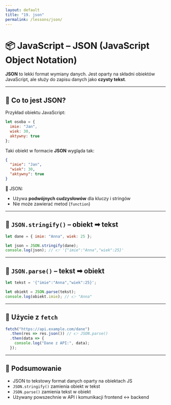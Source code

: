 ```yaml
---
layout: default
title: "19. json"
permalink: /lessons/json/
---
```


# 📦 JavaScript – JSON (JavaScript Object Notation)

**JSON** to lekki format wymiany danych. Jest oparty na składni obiektów JavaScript, ale służy do zapisu danych jako **czysty tekst**.

---

## 🔹 Co to jest JSON?

Przykład obiektu JavaScript:

```js
let osoba = {
  imie: "Jan",
  wiek: 30,
  aktywny: true
};
```

Taki obiekt w formacie **JSON** wygląda tak:

```json
{
  "imie": "Jan",
  "wiek": 30,
  "aktywny": true
}
```

📌 JSON:
- Używa **podwójnych cudzysłowów** dla kluczy i stringów
- Nie może zawierać metod (`function`)

---

## 🔄 `JSON.stringify()` – obiekt ➡ tekst

```js
let dane = { imie: "Anna", wiek: 25 };

let json = JSON.stringify(dane);
console.log(json); // 👉 '{"imie":"Anna","wiek":25}'
```

---

## 🔄 `JSON.parse()` – tekst ➡ obiekt

```js
let tekst = '{"imie":"Anna","wiek":25}';

let obiekt = JSON.parse(tekst);
console.log(obiekt.imie); // 👉 "Anna"
```

---

## 🧪 Użycie z `fetch`

```js
fetch("https://api.example.com/dane")
  .then(res => res.json()) // 👉 JSON.parse()
  .then(data => {
    console.log("Dane z API:", data);
  });
```

---

## 🧠 Podsumowanie

- JSON to tekstowy format danych oparty na obiektach JS
- `JSON.stringify()` zamienia obiekt w tekst
- `JSON.parse()` zamienia tekst w obiekt
- Używany powszechnie w API i komunikacji frontend ↔ backend
